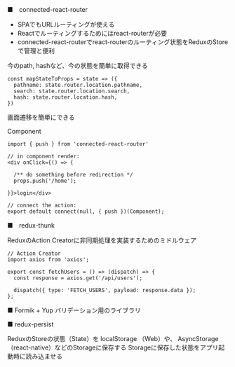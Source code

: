 

■　connected-react-router

- SPAでもURLルーティングが使える
- Reactでルーティングするためにはreact-routerが必要
- connected-react-routerでreact-routerのルーティング状態をReduxのStoreで管理と便利

今のpath, hashなど、今の状態を簡単に取得できる

```
const mapStateToProps = state => ({
  pathname: state.router.location.pathname,
  search: state.router.location.search,
  hash: state.router.location.hash,
})
```

画面遷移を簡単にできる

Component
```
import { push } from 'connected-react-router'

// in component render:
<div onClick={() => {

  /** do something before redirection */
  props.push('/home');

}}>login</div>

// connect the action:
export default connect(null, { push })(Component);
```


■　redux-thunk

ReduxのAction Creatorに非同期処理を実装するためのミドルウェア

```
// Action Creator
import axios from 'axios';

export const fetchUsers = () => (dispatch) => {
  const response = axios.get('/api/users');

  dispatch({ type: 'FETCH_USERS', payload: response.data });
};
```

■ Formik + Yup
バリデーション用のライブラリ

■ redux-persist

ReduxのStoreの状態（State）を localStorage （Web）や、 AsyncStorage （react-native）などのStorageに保存する
Storageに保存した状態をアプリ起動時に読み込ませる

